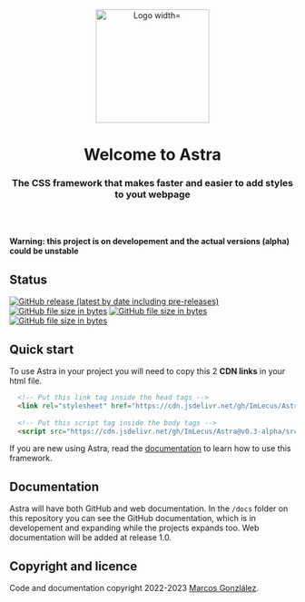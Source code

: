 <div align="center">
<a href="#"><img src="https://cdn.jsdelivr.net/gh/ImLecus/Astra/site/assets/images/logo.png" alt="Logo width="200" height="200"></a>
<h1>Welcome to Astra</h1>
<h3>The CSS framework that makes faster and easier to add styles to yout webpage</h3>
<br><br>
</div>


**Warning: this project is on developement and the actual versions (alpha) could be unstable**

## Status

<a href="#"><img alt="GitHub release (latest by date including pre-releases)" src="https://img.shields.io/github/v/release/ImLecus/Astra?color=blue&include_prereleases&label=VERSION&style=for-the-badge"></a> <a href="#"><img alt="GitHub file size in bytes" src="https://img.shields.io/github/size/ImLecus/Astra/src/astra.css?color=purple&label=CSS%20size&style=for-the-badge"></a> <a href="#"><img alt="GitHub file size in bytes" src="https://img.shields.io/github/size/ImLecus/Astra/src/astra.js?color=red&label=JS%20size&style=for-the-badge"></a> <a href="#"><img alt="GitHub file size in bytes" src="https://img.shields.io/github/size/ImLecus/Astra/scss/astra.scss?color=yellow&label=SCSS%20size&style=for-the-badge"></a>

## Quick start

To use Astra in your project you will need to copy this 2 **CDN links** in your html file.
```html
  <!-- Put this link tag inside the head tags -->
  <link rel="stylesheet" href="https://cdn.jsdelivr.net/gh/ImLecus/Astra@v0.3-alpha/src/astra.min.css" integrity="sha384-E53eDFu3plt6IUtrJpLRwRrn8/pWehRC1MaHwamqqy2emTN3JhZERYg3Ed0xHTDY" crossorigin="anonymous">
  
  <!-- Put this script tag inside the body tags -->
  <script src="https://cdn.jsdelivr.net/gh/ImLecus/Astra@v0.3-alpha/src/astra.min.js" integrity="sha384-NFw+OaI+L8PuYik5+dCYWiQqf49X5rZsLx4/4YpXQGQD9DOm/+7XccKQKHJHxiDD" crossorigin="anonymous"></script>
```
If you are new using Astra, read the [documentation](https://github.com/ImLecus/Astra/docs) to learn how to use this framework.

## Documentation

Astra will have both GitHub and web documentation. In the `/docs` folder on this repository you can see the GitHub documentation, which is in developement and expanding while the projects expands too. Web documentation will be added at release 1.0.

## Copyright and licence
Code and documentation copyright 2022-2023 [Marcos Gonzlález](https://twitter.com/ImLecus).
